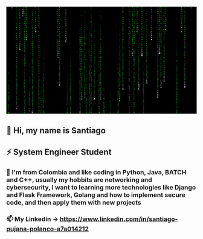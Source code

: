 <p align="center">
  <img src="https://raw.githubusercontent.com/ProzTock/ProzTock/master/matrix_code.gif">
</p>

## 👋 Hi, my name is Santiago

## ⚡ System Engineer Student

### 👯 I'm from Colombia and like coding in Python, Java, BATCH and C++, usually my hobbits are networking and cybersecurity, I want to learning more technologies like Django and Flask Framework, Golang and how to implement secure code, and then apply them with new projects

### 📫 My Linkedin -> https://www.linkedin.com/in/santiago-pujana-polanco-a7a014212
